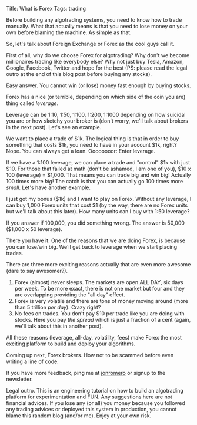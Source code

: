 Title: What is Forex
Tags: trading

Before building any algotrading systems, you need to know how to trade manually. What that actually means is that you need to lose money on your own before blaming the machine. As simple as that.

So, let's talk about Foreign Exchange or Forex as the cool guys call it.

First of all, why do we choose Forex for algotrading? Why don't we become millionaires trading like everybody else? Why not just buy Tesla, Amazon, Google, Facebook, Twitter and hope for the best (PS: please read the legal outro at the end of this blog post before buying any stocks).

Easy answer. You cannot win (or lose) money fast enough by buying stocks.

Forex has a nice (or terrible, depending on which side of the coin you are) thing called *leverage*. 

Leverage can be 1:10, 1:50, 1:100, 1:200, 1:1000 depending on how suicidal you are or how sketchy your broker is (don't worry, we'll talk about brokers in the next post). Let's see an example.

We want to place a trade of $1k. The logical thing is that in order to buy something that costs $1k, you need to have in your account $1k, right? Nope. You can always get a loan. Oooooooor: Enter leverage.

If we have a 1:100 leverage, we can place a trade and "control" $1k with just $10. For those that failed at math (don't be ashamed, I am one of you), $10 x 100 (leverage) = $1,000.
That means you can trade big and win big! Actually 100 times more *big*! The catch is that you can actually go 100 times more *small*. Let's have another example.

I just got my bonus ($1k) and I want to play on Forex.
Without any leverage, I can buy 1,000 Forex units that cost $1 (by the way, there are no Forex units but we'll talk about this later). 
How many units can I buy with 1:50 leverage?

If you answer if 100,000, you did something wrong. The answer is 50,000 ($1,000 x 50 leverage). 

There you have it. One of the reasons that we are doing Forex, is because you can lose/win big. We'll get back to leverage when we start placing trades.

There are three more exciting reasons actually that are even more awesome (dare to say awesomer?).
1. Forex (almost) never sleeps. The markets are open ALL DAY, six days per week. To be more exact, there is not one market but four and they are overlapping providing the "all day" effect.
2. Forex is very volatile and there are tons of money moving around (more than 5 trillion *per day*). Crazy right? 
3. No fees on trades. You don't pay $10 per trade like you are doing with stocks. Here you pay *the spread* which is just a fraction of a cent (again, we'll talk about this in another post).

All these reasons (leverage, all-day, volatility, fees) make Forex the most exciting platform to build and deploy your algorithms. 

Coming up next, Forex brokers. How not to be scammed before even writing a line of code.

If you have more feedback, ping me at [jonromero](http://www.twitter.com/jonromero) or signup to the newsletter. 

Legal outro. This is an engineering tutorial on how to build an algotrading platform for experimentation and FUN. Any suggestions here are not financial advices. 
If you lose any (or all) you money because you followed any trading advices or deployed this system in production, you cannot blame this random blog (and/or me). Enjoy at your own risk. 



